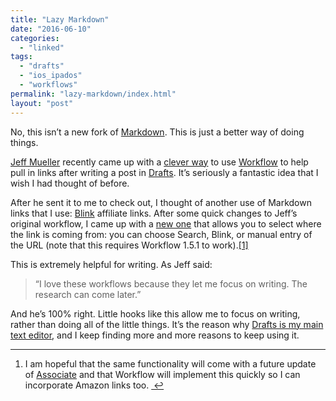```yaml
---
title: "Lazy Markdown"
date: "2016-06-10"
categories: 
  - "linked"
tags: 
  - "drafts"
  - "ios_ipados"
  - "workflows"
permalink: "lazy-markdown/index.html"
layout: "post"
---
```


No, this isn’t a new fork of [Markdown](https://daringfireball.net/projects/markdown/). This is just a better way of doing things.

[Jeff Mueller](http://jeffmueller.net) recently came up with a [clever way](http://jeffmueller.net/2016/06/10/lazy-markdown-links-with-workflow/) to use [Workflow](https://geo.itunes.apple.com/us/app/workflow-powerful-automation/id915249334?at=1001l4VZ&ct=nahumck_me) to help pull in links after writing a post in [Drafts](https://geo.itunes.apple.com/us/app/drafts-4-quickly-capture-notes/id905337691?at=1001l4VZ&ct=nahumck_me). It’s seriously a fantastic idea that I wish I had thought of before.

After he sent it to me to check out, I thought of another use of Markdown links that I use: [Blink](https://geo.itunes.apple.com/us/app/blink-better-affiliate-links/id946766863?at=1001l4VZ&ct=nahumck_me) affiliate links. After some quick changes to Jeff’s original workflow, I came up with a [new one](https://workflow.is/workflows/4f0c2df4c4254822b3ded984164ffe48) that allows you to select where the link is coming from: you can choose Search, Blink, or manual entry of the URL (note that this requires Workflow 1.5.1 to work).[\[1\]](#fn-1 "see footnote")

This is extremely helpful for writing. As Jeff said:

> “I love these workflows because they let me focus on writing. The research can come later.”

And he’s 100% right. Little hooks like this allow me to focus on writing, rather than doing all of the little things. It’s the reason why [Drafts is my main text editor](https://www.nahumck.me/using-drafts-as-a-main-text-editor/), and I keep finding more and more reasons to keep using it.

* * *

1. I am hopeful that the same functionality will come with a future update of [Associate](https://geo.itunes.apple.com/us/app/associate-simple-affiliate/id1083291558?at=1001l4VZ&ct=nahumck_me) and that Workflow will implement this quickly so I can incorporate Amazon links too. [ ↩](#fnref-1 "return to article")
